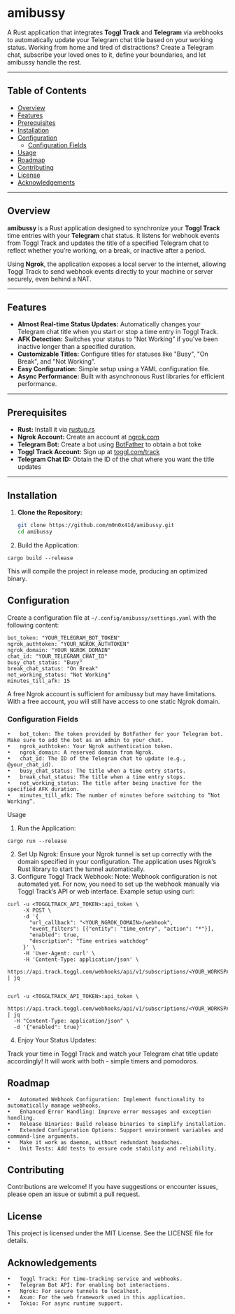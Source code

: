 # amibussy

A Rust application that integrates **Toggl Track** and **Telegram** via webhooks to automatically update your Telegram chat title based on your working status. 
Working from home and tired of distractions? 
Create a Telegram chat, subscribe your loved ones to it, define your boundaries, and let amibussy handle the rest.

---

## Table of Contents
- [Overview](#overview)
- [Features](#features)
- [Prerequisites](#prerequisites)
- [Installation](#installation)
- [Configuration](#configuration)
  - [Configuration Fields](#configuration-fields)
- [Usage](#usage)
- [Roadmap](#roadmap)
- [Contributing](#contributing)
- [License](#license)
- [Acknowledgements](#acknowledgements)

---

## Overview

**amibussy** is a Rust application designed to synchronize your **Toggl Track** time entries with your **Telegram** chat status. It listens for webhook events from Toggl Track and updates the title of a specified Telegram chat to reflect whether you’re working, on a break, or inactive after a period.

Using **Ngrok**, the application exposes a local server to the internet, allowing Toggl Track to send webhook events directly to your machine or server securely, even behind a NAT.

---

## Features

- **Almost Real-time Status Updates:** Automatically changes your Telegram chat title when you start or stop a time entry in Toggl Track.
- **AFK Detection:** Switches your status to “Not Working” if you've been inactive longer than a specified duration.
- **Customizable Titles:** Configure titles for statuses like "Busy", "On Break", and "Not Working".
- **Easy Configuration:** Simple setup using a YAML configuration file.
- **Async Performance:** Built with asynchronous Rust libraries for efficient performance.

---

## Prerequisites

- **Rust:** Install it via [rustup.rs](https://rustup.rs)
- **Ngrok Account:** Create an account at [ngrok.com](https://ngrok.com)
- **Telegram Bot:** Create a bot using [BotFather](https://t.me/BotFather) to obtain a bot toke
- **Toggl Track Account:** Sign up at [toggl.com/track](https://toggl.com/track)
- **Telegram Chat ID:** Obtain the ID of the chat where you want the title updates

---

## Installation

1. **Clone the Repository:**

   ```bash
   git clone https://github.com/m0n0x41d/amibussy.git
   cd amibussy
   ```

2.	Build the Application:

```
cargo build --release
```

This will compile the project in release mode, producing an optimized binary.

## Configuration

Create a configuration file at `~/.config/amibussy/settings.yaml` with the following content:

```
bot_token: "YOUR_TELEGRAM_BOT_TOKEN"
ngrok_authtoken: "YOUR_NGROK_AUTHTOKEN"
ngrok_domain: "YOUR_NGROK_DOMAIN"
chat_id: "YOUR_TELEGRAM_CHAT_ID"
busy_chat_status: "Busy"
break_chat_status: "On Break"
not_working_status: "Not Working"
minutes_till_afk: 15
```

A free Ngrok account is sufficient for amibussy but may have limitations. With a free account, you will still have access to one static Ngrok domain.

### Configuration Fields

	•	bot_token: The token provided by BotFather for your Telegram bot. Make sure to add the bot as an admin to your chat.
	•	ngrok_authtoken: Your Ngrok authentication token.
	•	ngrok_domain: A reserved domain from Ngrok.
	•	chat_id: The ID of the Telegram chat to update (e.g., @your_chat_id).
	•	busy_chat_status: The title when a time entry starts.
	•	break_chat_status: The title when a time entry stops.
	•	not_working_status: The title after being inactive for the specified AFK duration.
	•	minutes_till_afk: The number of minutes before switching to “Not Working”.

Usage

1.	Run the Application:

```
cargo run --release
```


2.	Set Up Ngrok:
Ensure your Ngrok tunnel is set up correctly with the domain specified in your configuration. The application uses Ngrok’s Rust library to start the tunnel automatically.
3.	Configure Toggl Track Webhook:
Note: Webhook configuration is not automated yet. For now, you need to set up the webhook manually via Toggl Track’s API or web interface.
Example setup using curl:

```
curl -u <TOGGLTRACK_API_TOKEN>:api_token \
     -X POST \
     -d '{
       "url_callback": "<YOUR_NGROK_DOMAIN>/webhook",
       "event_filters": [{"entity": "time_entry", "action": "*"}],
       "enabled": true,
       "description": "Time entries watchdog"
     }' \
     -H 'User-Agent: curl' \
     -H 'Content-Type: application/json' \
     https://api.track.toggl.com/webhooks/api/v1/subscriptions/<YOUR_WORKSPACE_ID> | jq


curl -u <TOGGLTRACK_API_TOKEN>:api_token \
  https://api.track.toggl.com/webhooks/api/v1/subscriptions/<YOUR_WORKSPACE_ID>/<YOUR_WEBHOOK_SUBSCRIPTION_ID> | jq
  -H "Content-Type: application/json" \
  -d '{"enabled": true}'
```


4.	Enjoy Your Status Updates:

Track your time in Toggl Track and watch your Telegram chat title update accordingly!
It will work with both - simple timers and pomodoros.

## Roadmap

	•	Automated Webhook Configuration: Implement functionality to automatically manage webhooks.
	•	Enhanced Error Handling: Improve error messages and exception handling.
	•	Release Binaries: Build release binaries to simplify installation.
	•	Extended Configuration Options: Support environment variables and command-line arguments.
    •   Make it work as daemon, without redundant headaches.
	•	Unit Tests: Add tests to ensure code stability and reliability.

## Contributing

Contributions are welcome! If you have suggestions or encounter issues, please open an issue or submit a pull request.

## License

This project is licensed under the MIT License. See the LICENSE file for details.

## Acknowledgements

	•	Toggl Track: For time-tracking service and webhooks.
	•	Telegram Bot API: For enabling bot interactions.
	•	Ngrok: For secure tunnels to localhost.
	•	Axum: For the web framework used in this application.
	•	Tokio: For async runtime support.

